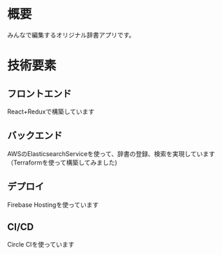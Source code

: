 # 概要
みんなで編集するオリジナル辞書アプリです。

# 技術要素
## フロントエンド
React+Reduxで構築しています

## バックエンド
AWSのElasticsearchServiceを使って、辞書の登録、検索を実現しています
（Terraformを使って構築してみました)

## デプロイ
Firebase Hostingを使っています

## CI/CD
Circle CIを使っています
